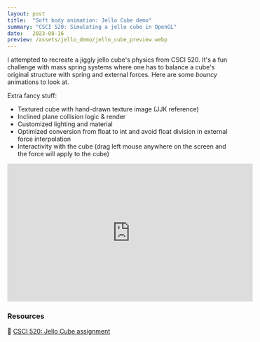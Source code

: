 ```yaml
---
layout: post
title:  "Soft body animation: Jello Cube demo"
summary: "CSCI 520: Simulating a jello cube in OpenGL"
date:   2023-08-16
preview: /assets/jello_demo/jello_cube_preview.webp
---
```


I attempted to recreate a jiggly jello cube's physics from CSCI 520. It's a fun challenge with mass spring systems where one has to balance a cube's original structure with spring and external forces. Here are some *bouncy* animations to look at.

Extra fancy stuff:
- Textured cube with hand-drawn texture image (JJK reference)
- Inclined plane collision logic & render
- Customized lighting and material
- Optimized conversion from float to int and avoid float division in external force interpolation
- Interactivity with the cube (drag left mouse anywhere on the screen and the force will apply to the cube)

<iframe width="560" height="315" src="https://www.youtube.com/embed/_agj89SzhhE?si=tIaK5ICll78FBAoc" title="YouTube video player" frameborder="0" allow="accelerometer; autoplay; clipboard-write; encrypted-media; gyroscope; picture-in-picture; web-share" allowfullscreen></iframe>

### Resources
🔗 [CSCI 520: Jello Cube assignment](https://viterbi-web.usc.edu/~jbarbic/cs520-s24/assign1/)